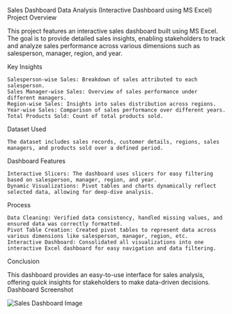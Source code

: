 Sales Dashboard Data Analysis (Interactive Dashboard using MS Excel)
Project Overview

This project features an interactive sales dashboard built using MS Excel. The goal is to provide detailed sales insights, enabling stakeholders to track and analyze sales performance across various dimensions such as salesperson, manager, region, and year.

Key Insights

    Salesperson-wise Sales: Breakdown of sales attributed to each salesperson.
    Sales Manager-wise Sales: Overview of sales performance under different managers.
    Region-wise Sales: Insights into sales distribution across regions.
    Year-wise Sales: Comparison of sales performance over different years.
    Total Products Sold: Count of total products sold.

Dataset Used

    The dataset includes sales records, customer details, regions, sales managers, and products sold over a defined period.

Dashboard Features

    Interactive Slicers: The dashboard uses slicers for easy filtering based on salesperson, manager, region, and year.
    Dynamic Visualizations: Pivot tables and charts dynamically reflect selected data, allowing for deep-dive analysis.

Process

    Data Cleaning: Verified data consistency, handled missing values, and ensured data was correctly formatted.
    Pivot Table Creation: Created pivot tables to represent data across various dimensions like salesperson, manager, region, etc.
    Interactive Dashboard: Consolidated all visualizations into one interactive Excel dashboard for easy navigation and data filtering.

Conclusion

This dashboard provides an easy-to-use interface for sales analysis, offering quick insights for stakeholders to make data-driven decisions.
Dashboard Screenshot

![Sales Dashboard Image](https://github.com/user-attachments/assets/0444fe62-e103-4421-9c08-aac70255766c)
